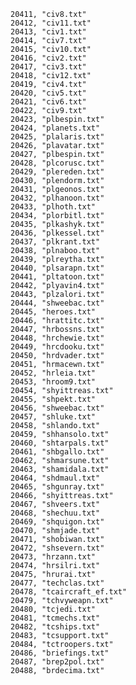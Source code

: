 ﻿```text
20411, "civ8.txt"
20412, "civ11.txt"
20413, "civ1.txt"
20414, "civ7.txt"
20415, "civ10.txt"
20416, "civ2.txt"
20417, "civ3.txt"
20418, "civ12.txt"
20419, "civ4.txt"
20420, "civ5.txt"
20421, "civ6.txt"
20422, "civ9.txt"
20423, "plbespin.txt"
20424, "planets.txt"
20425, "plalaris.txt"
20426, "plavatar.txt"
20427, "plbespin.txt"
20428, "plcorusc.txt"
20429, "plereden.txt"
20430, "plendorm.txt"
20431, "plgeonos.txt"
20432, "plhanoon.txt"
20433, "plhoth.txt"
20434, "plorbitl.txt"
20435, "plkashyk.txt"
20436, "plkessel.txt"
20437, "plkrant.txt"
20438, "plnaboo.txt"
20439, "plreytha.txt"
20440, "plsarapn.txt"
20441, "pltatoon.txt"
20442, "plyavin4.txt"
20443, "plzalori.txt"
20444, "shweebac.txt"
20445, "heroes.txt"
20446, "hrattitc.txt"
20447, "hrbossns.txt"
20448, "hrchewie.txt"
20449, "hrcdooku.txt"
20450, "hrdvader.txt"
20451, "hrmacewn.txt"
20452, "hrleia.txt"
20453, "hroom9.txt"
20454, "shyittreas.txt"
20455, "shpekt.txt"
20456, "shweebac.txt"
20457, "shluke.txt"
20458, "shlando.txt"
20459, "shhansolo.txt"
20460, "shtarpals.txt"
20461, "shbgallo.txt"
20462, "shmarsune.txt"
20463, "shamidala.txt"
20464, "shdmaul.txt"
20465, "shgunray.txt"
20466, "shyittreas.txt"
20467, "shveers.txt"
20468, "shechuu.txt"
20469, "shquigon.txt"
20470, "shmjade.txt"
20471, "shobiwan.txt"
20472, "shsevern.txt"
20473, "hrzann.txt"
20474, "hrsilri.txt"
20475, "hrurai.txt"
20477, "techclas.txt"
20478, "tcaircraft_ef.txt"
20479, "tchvyweapn.txt"
20480, "tcjedi.txt"
20481, "tcmechs.txt"
20482, "tcships.txt"
20483, "tcsupport.txt"
20484, "tctroopers.txt"
20486, "briefings.txt"
20487, "brep2pol.txt"
20488, "brdecima.txt"
```